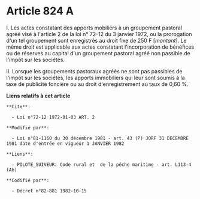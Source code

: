 # Article 824 A

I. Les actes constatant des apports mobiliers à un groupement pastoral agréé visé à l'article 2 de la loi n° 72-12 du 3
janvier 1972, ou la prorogation d'un tel groupement sont enregistrés au droit fixe de 250 F [*montant*]. Le même droit est
applicable aux actes constatant l'incorporation de bénéfices ou de réserves au capital d'un groupement pastoral agréé non
passible de l'impôt sur les sociétés.

II. Lorsque les groupements pastoraux agréés ne sont pas passibles de l'impôt sur les sociétés, les apports immobiliers qui
leur sont soumis à la taxe de publicité foncière ou au droit d'enregistrement au taux de 0,60 %.

**Liens relatifs à cet article**

	**Cite**:

	  - Loi n°72-12 1972-01-03 ART. 2

	**Modifié par**:

	  - Loi n°81-1160 du 30 décembre 1981 - art. 43 (P) JORF 31 DECEMBRE 1981 date d'entrée en vigueur 1 JANVIER 1982

	**Liens**:

	  - PILOTE_SUIVEUR: Code rural et  de la pêche maritime - art. L113-4 (Ab)

	**Codifié par**:

	  - Décret n°82-881 1982-10-15
